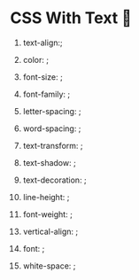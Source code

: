 # CSS With Text 📰

1. text-align:;

2. color: ; 

3. font-size: ;

4. font-family: ;

5. letter-spacing: ;

6. word-spacing: ;

7. text-transform: ;

8. text-shadow: ;

9. text-decoration: ;

10. line-height: ;

11. font-weight: ;

<!-- 12. text-indent: ; -->

13. vertical-align: ;

14. font: ;

15. white-space: ;
